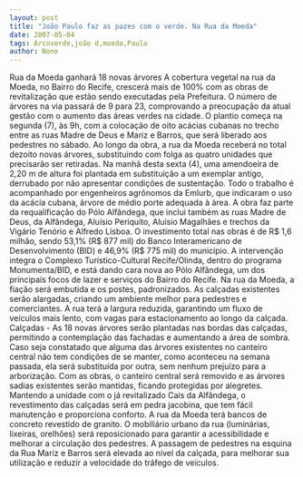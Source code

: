```yaml
---
layout: post
title: "João Paulo faz as pazes com o verde. Na Rua da Moeda"
date: 2007-05-04
tags: Arcoverde,joão d,moeda,Paulo
author: None
---
```


Rua da Moeda ganhará 18 novas árvores
A cobertura vegetal na rua da Moeda, no Bairro do Recife, crescerá mais de 100% com as obras de revitalização que estão sendo executadas pela Prefeitura. O número de árvores na via passará de 9 para 23, comprovando a preocupação da atual gestão com o aumento das áreas verdes na cidade. O plantio começa na segunda (7), às 9h, com a colocação de oito acácias cubanas no trecho entre as ruas Madre de Deus e Mariz e Barros, que será liberado aos pedestres no sábado.
Ao longo da obra, a rua da Moeda receberá no total dezoito novas árvores, substituindo com folga as quatro unidades que precisarão ser retiradas. Na manhã desta sexta (4), uma amendoeira de 2,20 m de altura foi plantada em substituição a um exemplar antigo, derrubado por não apresentar condições de sustentação. Todo o trabalho é acompanhado por engenheiros agrônomos da Emlurb, que indicaram o uso da acácia cubana, árvore de médio porte adequada à área.
A obra faz parte da requalificação do Pólo Alfândega, que inclui também as ruas Madre de Deus, da Alfândega, Aluísio Periquito, Aluísio Magalhães e trechos da Vigário Tenório e Alfredo Lisboa. O investimento total nas obras é de R$ 1,6 milhão, sendo 53,1% (R$ 877 mil) do Banco Interamericano de Desenvolvimento (BID) e 46,9% (R$ 775 mil) do município.
A intervenção integra o Complexo Turístico-Cultural Recife/Olinda, dentro do programa Monumenta/BID, e está dando cara nova ao Pólo Alfândega, um dos principais focos de lazer e serviços do Bairro do Recife. Na rua da Moeda, a fiação será embutida e os postes, padronizados. As calçadas existentes serão alargadas, criando um ambiente melhor para pedestres e comerciantes. A rua terá a largura reduzida, garantindo um fluxo de veículos mais lento, com vagas para estacionamento ao longo da calçada.
Calçadas - As 18 novas árvores serão plantadas nas bordas das calçadas, permitindo a contemplação das fachadas e aumentando a área de sombra. Caso seja constatado que alguma das árvores existentes no canteiro central não tem condições de se manter, como aconteceu na semana passada, ela será substituída por outra, sem nenhum prejuízo para a arborização. 
Com as obras, o canteiro central será removido e as árvores sadias existentes serão mantidas, ficando protegidas por alegretes. Mantendo a unidade com o já revitalizado Cais da Alfândega, o revestimento das calçadas será em pedra jacobina, que tem fácil manutenção e proporciona conforto. A rua da Moeda terá bancos de concreto revestido de granito. O mobiliário urbano da rua (luminárias, lixeiras, orelhões) será reposicionado para garantir a acessibilidade e melhorar a circulação dos pedestres. A passagem de pedestres na esquina da Rua Mariz e Barros será elevada ao nível da calçada, para melhorar sua utilização e reduzir a velocidade do tráfego de veículos. 